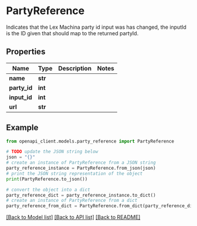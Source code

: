# PartyReference

Indicates that the Lex Machina party id input was has changed, the inputId is the ID given that should map to the returned partyId.

## Properties

Name | Type | Description | Notes
------------ | ------------- | ------------- | -------------
**name** | **str** |  | 
**party_id** | **int** |  | 
**input_id** | **int** |  | 
**url** | **str** |  | 

## Example

```python
from openapi_client.models.party_reference import PartyReference

# TODO update the JSON string below
json = "{}"
# create an instance of PartyReference from a JSON string
party_reference_instance = PartyReference.from_json(json)
# print the JSON string representation of the object
print(PartyReference.to_json())

# convert the object into a dict
party_reference_dict = party_reference_instance.to_dict()
# create an instance of PartyReference from a dict
party_reference_from_dict = PartyReference.from_dict(party_reference_dict)
```
[[Back to Model list]](../README.md#documentation-for-models) [[Back to API list]](../README.md#documentation-for-api-endpoints) [[Back to README]](../README.md)


